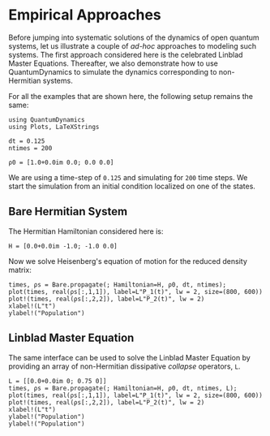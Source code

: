 # Empirical Approaches

Before jumping into systematic solutions of the dynamics of open quantum systems, let us illustrate a couple of *ad-hoc* approaches to modeling such systems. The first approach considered here is the celebrated Linblad Master Equations. Thereafter, we also demonstrate how to use QuantumDynamics to simulate the dynamics corresponding to non-Hermitian systems.

For all the examples that are shown here, the following setup remains the same:
```@example empirical
using QuantumDynamics
using Plots, LaTeXStrings

dt = 0.125
ntimes = 200

ρ0 = [1.0+0.0im 0.0; 0.0 0.0]
```
We are using a time-step of ``0.125`` and simulating for ``200`` time steps. We start the simulation from an initial condition localized on one of the states.

## Bare Hermitian System

The Hermitian Hamiltonian considered here is:
```@example empirical
H = [0.0+0.0im -1.0; -1.0 0.0]
```
Now we solve Heisenberg's equation of motion for the reduced density matrix:
```@example empirical
times, ρs = Bare.propagate(; Hamiltonian=H, ρ0, dt, ntimes);
plot(times, real(ρs[:,1,1]), label=L"P_1(t)", lw = 2, size=(800, 600))
plot!(times, real(ρs[:,2,2]), label=L"P_2(t)", lw = 2)
xlabel!(L"t")
ylabel!("Population")
```

## Linblad Master Equation
The same interface can be used to solve the Linblad Master Equation by providing an array of non-Hermitian dissipative *collapse* operators, `L`.
```@example empirical
L = [[0.0+0.0im 0; 0.75 0]]
times, ρs = Bare.propagate(; Hamiltonian=H, ρ0, dt, ntimes, L);
plot(times, real(ρs[:,1,1]), label=L"P_1(t)", lw = 2, size=(800, 600))
plot!(times, real(ρs[:,2,2]), label=L"P_2(t)", lw = 2)
xlabel!(L"t")
ylabel!("Population")
ylabel!("Population")
```

